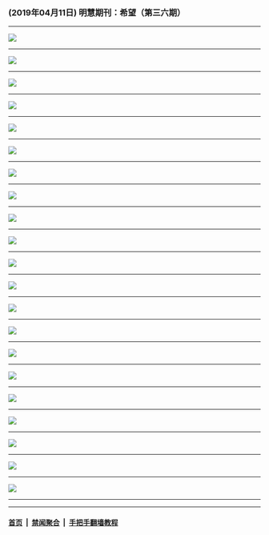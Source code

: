 ### (2019年04月11日) 明慧期刊：希望（第三六期）

---

<img src="http://qikan.minghui.org/mhqkpage/qikanimage/2019/04/11/xiwang36_a5_read-online1.png"/><hr/>
<img src="http://qikan.minghui.org/mhqkpage/qikanimage/2019/04/11/xiwang36_a5_read-online2.png"/><hr/>
<img src="http://qikan.minghui.org/mhqkpage/qikanimage/2019/04/11/xiwang36_a5_read-online3.png"/><hr/>
<img src="http://qikan.minghui.org/mhqkpage/qikanimage/2019/04/11/xiwang36_a5_read-online4.png"/><hr/>
<img src="http://qikan.minghui.org/mhqkpage/qikanimage/2019/04/11/xiwang36_a5_read-online5.png"/><hr/>
<img src="http://qikan.minghui.org/mhqkpage/qikanimage/2019/04/11/xiwang36_a5_read-online6.png"/><hr/>
<img src="http://qikan.minghui.org/mhqkpage/qikanimage/2019/04/11/xiwang36_a5_read-online7.png"/><hr/>
<img src="http://qikan.minghui.org/mhqkpage/qikanimage/2019/04/11/xiwang36_a5_read-online8.png"/><hr/>
<img src="http://qikan.minghui.org/mhqkpage/qikanimage/2019/04/11/xiwang36_a5_read-online9.png"/><hr/>
<img src="http://qikan.minghui.org/mhqkpage/qikanimage/2019/04/11/xiwang36_a5_read-online10.png"/><hr/>
<img src="http://qikan.minghui.org/mhqkpage/qikanimage/2019/04/11/xiwang36_a5_read-online11.png"/><hr/>
<img src="http://qikan.minghui.org/mhqkpage/qikanimage/2019/04/11/xiwang36_a5_read-online12.png"/><hr/>
<img src="http://qikan.minghui.org/mhqkpage/qikanimage/2019/04/11/xiwang36_a5_read-online13.png"/><hr/>
<img src="http://qikan.minghui.org/mhqkpage/qikanimage/2019/04/11/xiwang36_a5_read-online14.png"/><hr/>
<img src="http://qikan.minghui.org/mhqkpage/qikanimage/2019/04/11/xiwang36_a5_read-online15.png"/><hr/>
<img src="http://qikan.minghui.org/mhqkpage/qikanimage/2019/04/11/xiwang36_a5_read-online16.png"/><hr/>
<img src="http://qikan.minghui.org/mhqkpage/qikanimage/2019/04/11/xiwang36_a5_read-online17.png"/><hr/>
<img src="http://qikan.minghui.org/mhqkpage/qikanimage/2019/04/11/xiwang36_a5_read-online18.png"/><hr/>
<img src="http://qikan.minghui.org/mhqkpage/qikanimage/2019/04/11/xiwang36_a5_read-online19.png"/><hr/>
<img src="http://qikan.minghui.org/mhqkpage/qikanimage/2019/04/11/xiwang36_a5_read-online20.png"/><hr/>
<img src="http://qikan.minghui.org/mhqkpage/qikanimage/2019/04/11/xiwang36_a5_read-online21.png"/><hr/>


---

#### [首页](../../../..) &nbsp;|&nbsp; [禁闻聚合](https://github.com/gfw-breaker/banned-news) &nbsp;|&nbsp; [手把手翻墙教程](https://github.com/gfw-breaker/guides) 